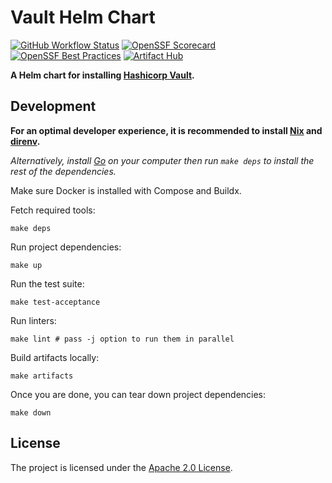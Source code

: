 # Vault Helm Chart

[![GitHub Workflow Status](https://img.shields.io/github/actions/workflow/status/bank-vaults/vault-helm-chart/ci.yaml?style=flat-square)](https://github.com/bank-vaults/vault-helm-chart/actions/workflows/ci.yaml)
[![OpenSSF Scorecard](https://api.securityscorecards.dev/projects/github.com/bank-vaults/vault-helm-chart/badge?style=flat-square)](https://api.securityscorecards.dev/projects/github.com/bank-vaults/vault-helm-chart)
[![OpenSSF Best Practices](https://www.bestpractices.dev/projects/8047/badge)](https://www.bestpractices.dev/projects/8047)
[![Artifact Hub](https://img.shields.io/endpoint?url=https://artifacthub.io/badge/repository/vault)](https://artifacthub.io/packages/search?repo=vault)

**A Helm chart for installing [Hashicorp Vault](https://www.vaultproject.io/).**

## Development

**For an optimal developer experience, it is recommended to install [Nix](https://nixos.org/download.html) and [direnv](https://direnv.net/docs/installation.html).**

_Alternatively, install [Go](https://go.dev/dl/) on your computer then run `make deps` to install the rest of the dependencies._

Make sure Docker is installed with Compose and Buildx.

Fetch required tools:

```shell
make deps
```

Run project dependencies:

```shell
make up
```

Run the test suite:

```shell
make test-acceptance
```

Run linters:

```shell
make lint # pass -j option to run them in parallel
```

Build artifacts locally:

```shell
make artifacts
```

Once you are done, you can tear down project dependencies:

```shell
make down
```

## License

The project is licensed under the [Apache 2.0 License](LICENSE).
